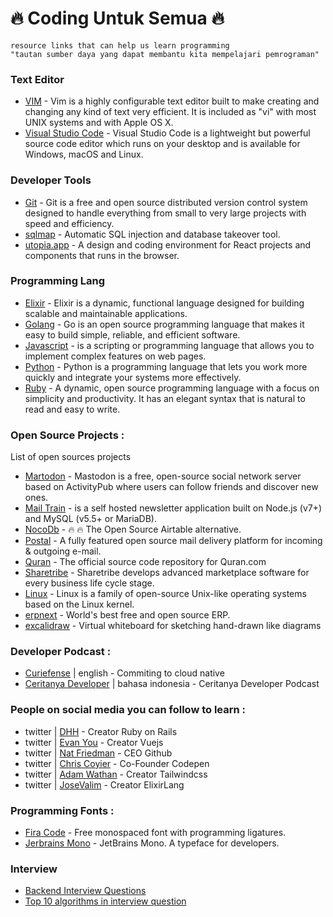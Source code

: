 # :fire: Coding Untuk Semua :fire:
```
resource links that can help us learn programming
"tautan sumber daya yang dapat membantu kita mempelajari pemrograman"
```

### Text Editor
* [VIM](/text-editor/vim.md) - Vim is a highly configurable text editor built to make creating and changing any kind of text very efficient. It is included as "vi" with most UNIX systems and with Apple OS X.
* [Visual Studio Code](/text-editor/visual-studio-code.md) - Visual Studio Code is a lightweight but powerful source code editor which runs on your desktop and is available for Windows, macOS and Linux.

### Developer Tools
* [Git](/tools/git.md) - Git is a free and open source distributed version control system designed to handle everything from small to very large projects with speed and efficiency.
* [sqlmap](https://github.com/sqlmapproject/sqlmap) - Automatic SQL injection and database takeover tool.
* [utopia.app](https://utopia.app/) - A design and coding environment for React projects and components that runs in the browser.


### Programming Lang
*  [Elixir](/programming-lang/elixir.md) - Elixir is a dynamic, functional language designed for building scalable and maintainable applications.
*  [Golang](/programming-lang/golang.md) - Go is an open source programming language that makes it easy to build simple, reliable, and efficient software.
*  [Javascript](/programming-lang/javascript.md) - is a scripting or programming language that allows you to implement complex features on web pages.
*  [Python](/programming-lang/python.md) - Python is a programming language that lets you work more quickly and integrate your systems more effectively.
*  [Ruby](/programming-lang/ruby.md) - A dynamic, open source programming language with a focus on simplicity and productivity. It has an elegant syntax that is natural to read and easy to write.

### Open Source Projects :
List of open sources projects
  - [Martodon](https://github.com/tootsuite/mastodon) - Mastodon is a free, open-source social network server based on ActivityPub where users can follow friends and discover new ones.
  - [Mail Train](https://github.com/Mailtrain-org/mailtrain) - is a self hosted newsletter application built on Node.js (v7+) and MySQL (v5.5+ or MariaDB).
  - [NocoDb](https://github.com/nocodb/nocodb) - 🔥 🔥 The Open Source Airtable alternative.
  - [Postal](https://github.com/postalhq/postal) - A fully featured open source mail delivery platform for incoming & outgoing e-mail.
  - [Quran](https://github.com/quran/quran.com-frontend-v2) - The official source code repository for Quran.com 
  - [Sharetribe](https://github.com/sharetribe/sharetribe) - Sharetribe develops advanced marketplace software for every business life cycle stage.
  - [Linux](oss-projects/linux.md) - Linux is a family of open-source Unix-like operating systems based on the Linux kernel.
  - [erpnext](https://github.com/frappe/erpnext) - World's best free and open source ERP.
  - [excalidraw](https://github.com/excalidraw/excalidraw) - Virtual whiteboard for sketching hand-drawn like diagrams

### Developer Podcast :
  - [Curiefense](https://podcast.curiefense.io/episodes) | english - Commiting to cloud native
  - [Ceritanya Developer](https://anchor.fm/ceritanya-developer) | bahasa indonesia - Ceritanya Developer Podcast
 
### People on social media you can follow to learn :
  - twitter | [DHH](https://twitter.com/dhh) - Creator Ruby on Rails
  - twitter | [Evan You](https://twitter.com/youyuxi) - Creator Vuejs
  - twitter | [Nat Friedman](https://twitter.com/natfriedman) - CEO Github
  - twitter | [Chris Coyier](https://twitter.com/chriscoyier) - Co-Founder Codepen
  - twitter | [Adam Wathan](https://twitter.com/adamwathan) - Creator Tailwindcss
  - twitter | [JoseValim](https://twitter.com/josevalim) - Creator ElixirLang

### Programming Fonts :
  - [Fira Code](https://github.com/tonsky/FiraCode) - Free monospaced font with programming ligatures.
  - [Jerbrains Mono](https://www.jetbrains.com/lp/mono/) - JetBrains Mono. A typeface for developers.

### Interview
*  [Backend Interview Questions](https://github.com/arialdomartini/Back-End-Developer-Interview-Questions)
*  [Top 10 algorithms in interview question](https://www.geeksforgeeks.org/top-10-algorithms-in-interview-questions/)
